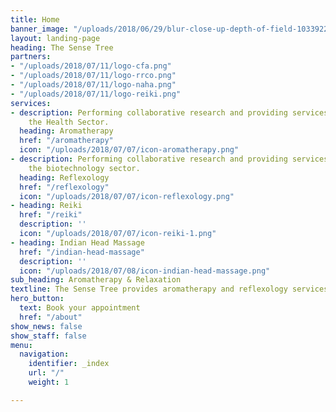 ```yaml
---
title: Home
banner_image: "/uploads/2018/06/29/blur-close-up-depth-of-field-1033922.jpg"
layout: landing-page
heading: The Sense Tree
partners:
- "/uploads/2018/07/11/logo-cfa.png"
- "/uploads/2018/07/11/logo-rrco.png"
- "/uploads/2018/07/11/logo-naha.png"
- "/uploads/2018/07/11/logo-reiki.png"
services:
- description: Performing collaborative research and providing services to support
    the Health Sector.
  heading: Aromatherapy
  href: "/aromatherapy"
  icon: "/uploads/2018/07/07/icon-aromatherapy.png"
- description: Performing collaborative research and providing services to support
    the biotechnology sector.
  heading: Reflexology
  href: "/reflexology"
  icon: "/uploads/2018/07/07/icon-reflexology.png"
- heading: Reiki
  href: "/reiki"
  description: ''
  icon: "/uploads/2018/07/07/icon-reiki-1.png"
- heading: Indian Head Massage
  href: "/indian-head-massage"
  description: ''
  icon: "/uploads/2018/07/08/icon-indian-head-massage.png"
sub_heading: Aromatherapy & Relaxation
textline: The Sense Tree provides aromatherapy and reflexology services
hero_button:
  text: Book your appointment
  href: "/about"
show_news: false
show_staff: false
menu:
  navigation:
    identifier: _index
    url: "/"
    weight: 1

---
```

